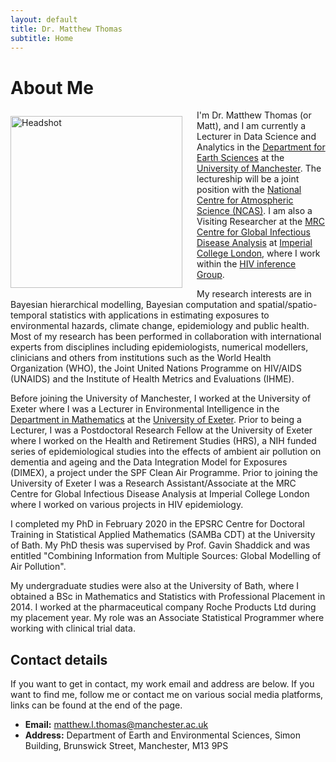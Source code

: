 ```yaml
---
layout: default
title: Dr. Matthew Thomas
subtitle: Home
---
```


# About Me 

<img style="float: left; padding: 10px 20px 5px 0px;" align="left" src="docs/photos/headshot.JPG" alt="Headshot" width = "275" > 

I'm Dr. Matthew Thomas (or Matt), and I am currently a Lecturer in Data Science and Analytics in the [Department for Earth Sciences](https://www.ees.manchester.ac.uk) at the [University of Manchester](https://www.manchester.ac.uk). The lectureship will be a joint position with the [National Centre for Atmospheric Science (NCAS)](https://ncas.ac.uk).  I am also a Visiting Researcher at the [MRC Centre for Global Infectious Disease Analysis](https://www.imperial.ac.uk/mrc-global-infectious-disease-analysis) at [Imperial College London](https://www.imperial.ac.uk), where I work within the [HIV inference Group](https://hiv-inference.org). 

My research interests are in Bayesian hierarchical modelling, Bayesian computation and spatial/spatio-temporal statistics with applications in estimating exposures to environmental hazards, climate change, epidemiology and public health. Most of my research has been performed in collaboration with international experts from disciplines including epidemiologists, numerical modellers, clinicians and others from institutions such as the World Health Organization (WHO), the Joint United Nations Programme on HIV/AIDS (UNAIDS) and the Institute of Health Metrics and Evaluations (IHME).  

Before joining the University of Manchester, I worked at the University of Exeter where I was a Lecturer in Environmental Intelligence in the [Department in Mathematics](http://emps.exeter.ac.uk/mathematics/) at the [University of Exeter](https://www.exeter.ac.uk). Prior to being a Lecturer, I was a Postdoctoral Research Fellow at the University of Exeter where I worked on the Health and Retirement Studies (HRS), a NIH funded series of epidemiological studies into the effects of ambient air pollution on dementia and ageing and the Data Integration Model for Exposures (DIMEX), a project under the SPF Clean Air Programme. Prior to joining the University of Exeter I was a Research Assistant/Associate at the MRC Centre for Global Infectious Disease Analysis at Imperial College London where I worked on various projects in HIV epidemiology. 

I completed my PhD in February 2020 in the EPSRC Centre for Doctoral Training in Statistical Applied Mathematics (SAMBa CDT) at the University of Bath. My PhD thesis was supervised by Prof. Gavin Shaddick and was entitled "Combining Information from Multiple Sources: Global Modelling of Air Pollution". 

My undergraduate studies were also at the University of Bath, where I obtained a BSc in Mathematics and Statistics with Professional Placement in 2014. I worked at the pharmaceutical company Roche Products Ltd during my placement year. My role was an Associate Statistical Programmer where working with clinical trial data. 

## Contact details

If you want to get in contact, my work email and address are below. If you want to find me, follow me or contact me on various social media platforms, links can be found at the end of the page. 

* **Email:** [matthew.l.thomas@manchester.ac.uk](mailto:matthew.l.thomas@manchester.ac.uk)
* **Address:** Department of Earth and Environmental Sciences, Simon Building, Brunswick Street, Manchester, M13 9PS
